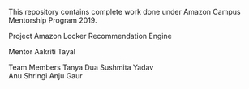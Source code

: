 This repository contains complete work done under Amazon Campus Mentorship Program 2019.

Project
  Amazon Locker Recommendation Engine
  
Mentor 
  Aakriti Tayal

Team Members
  Tanya Dua
  Sushmita Yadav  
  Anu Shringi
  Anju Gaur
